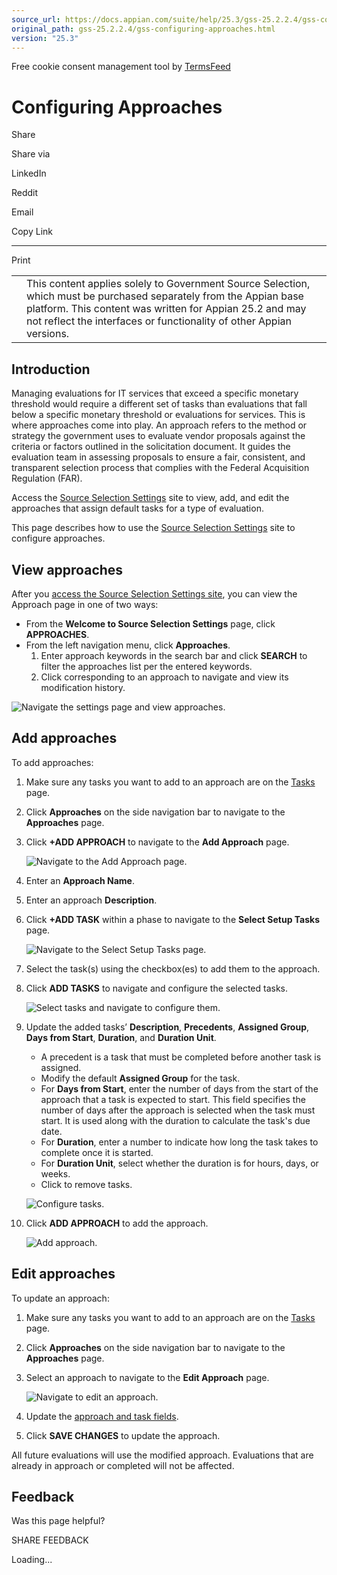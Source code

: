 ```yaml
---
source_url: https://docs.appian.com/suite/help/25.3/gss-25.2.2.4/gss-configuring-approaches.html
original_path: gss-25.2.2.4/gss-configuring-approaches.html
version: "25.3"
---
```


Free cookie consent management tool by [TermsFeed](https://www.termsfeed.com/)

# Configuring Approaches

Share

Share via

LinkedIn

Reddit

Email

Copy Link

* * *

Print

<table><tbody><tr><td><i class="fa fa-check-square-o" aria-hidden="true"></i></td><td>This content applies solely to Government Source Selection, which must be purchased separately from the Appian base platform. This content was written for Appian 25.2 and may not reflect the interfaces or functionality of other Appian versions.</td></tr></tbody></table>

## Introduction

Managing evaluations for IT services that exceed a specific monetary threshold would require a different set of tasks than evaluations that fall below a specific monetary threshold or evaluations for services. This is where approaches come into play. An approach refers to the method or strategy the government uses to evaluate vendor proposals against the criteria or factors outlined in the solicitation document. It guides the evaluation team in assessing proposals to ensure a fair, consistent, and transparent selection process that complies with the Federal Acquisition Regulation (FAR).

Access the [Source Selection Settings](gss-accessing-settings-site.html) site to view, add, and edit the approaches that assign default tasks for a type of evaluation.

This page describes how to use the [Source Selection Settings](gss-accessing-settings-site.html) site to configure approaches.

## View approaches

After you [access the Source Selection Settings site](gss-accessing-settings-site.html), you can view the Approach page in one of two ways:

-   From the **Welcome to Source Selection Settings** page, click **APPROACHES**.
-   From the left navigation menu, click **Approaches**.
    1.  Enter approach keywords in the search bar and click **SEARCH** to filter the approaches list per the entered keywords.
    2.  Click corresponding to an approach to navigate and view its modification history.

![Navigate the settings page and view approaches.](images/view_approaches_1.png)

## Add approaches

To add approaches:

1.  Make sure any tasks you want to add to an approach are on the [Tasks](gss-configuring-tasks.html) page.
2.  Click **Approaches** on the side navigation bar to navigate to the **Approaches** page.
3.  Click **+ADD APPROACH** to navigate to the **Add Approach** page.

    ![Navigate to the Add Approach page.](images/add_approaches.png)

4.  Enter an **Approach Name**.
5.  Enter an approach **Description**.
6.  Click **+ADD TASK** within a phase to navigate to the **Select Setup Tasks** page.

    ![Navigate to the Select Setup Tasks page.](images/add_approaches_2.png)

7.  Select the task(s) using the checkbox(es) to add them to the approach.
8.  Click **ADD TASKS** to navigate and configure the selected tasks.

    ![Select tasks and navigate to configure them.](images/add_approaches_3.png)

9.  Update the added tasks’ **Description**, **Precedents**, **Assigned Group**, **Days from Start**, **Duration**, and **Duration Unit**.

    -   A precedent is a task that must be completed before another task is assigned.
    -   Modify the default **Assigned Group** for the task.
    -   For **Days from Start**, enter the number of days from the start of the approach that a task is expected to start. This field specifies the number of days after the approach is selected when the task must start. It is used along with the duration to calculate the task's due date.
    -   For **Duration**, enter a number to indicate how long the task takes to complete once it is started.
    -   For **Duration Unit**, select whether the duration is for hours, days, or weeks.
    -   Click to remove tasks.

    ![Configure tasks.](images/add_approaches_4.png)

10.  Click **ADD APPROACH** to add the approach.

     ![Add approach.](images/add_approaches_5.png)

## Edit approaches

To update an approach:

1.  Make sure any tasks you want to add to an approach are on the [Tasks](gss-configuring-tasks.html) page.
2.  Click **Approaches** on the side navigation bar to navigate to the **Approaches** page.
3.  Select an approach to navigate to the **Edit Approach** page.

    ![Navigate to edit an approach.](images/edit_approaches.png)

4.  Update the [approach and task fields](#add-approaches).
5.  Click **SAVE CHANGES** to update the approach.

All future evaluations will use the modified approach. Evaluations that are already in approach or completed will not be affected.

## Feedback

Was this page helpful?

SHARE FEEDBACK

Loading...
